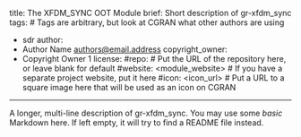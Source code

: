 title: The XFDM_SYNC OOT Module
brief: Short description of gr-xfdm_sync
tags: # Tags are arbitrary, but look at CGRAN what other authors are using
  - sdr
author:
  - Author Name <authors@email.address>
copyright_owner:
  - Copyright Owner 1
license:
#repo: # Put the URL of the repository here, or leave blank for default
#website: <module_website> # If you have a separate project website, put it here
#icon: <icon_url> # Put a URL to a square image here that will be used as an icon on CGRAN
---
A longer, multi-line description of gr-xfdm_sync.
You may use some *basic* Markdown here.
If left empty, it will try to find a README file instead.
